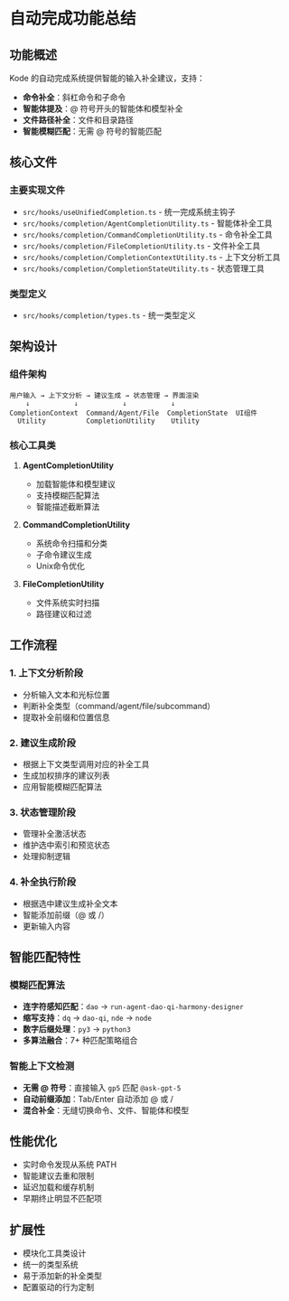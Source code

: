 # 自动完成功能总结

## 功能概述

Kode 的自动完成系统提供智能的输入补全建议，支持：
- **命令补全**：斜杠命令和子命令
- **智能体提及**：@ 符号开头的智能体和模型补全  
- **文件路径补全**：文件和目录路径
- **智能模糊匹配**：无需 @ 符号的智能匹配

## 核心文件

### 主要实现文件
- `src/hooks/useUnifiedCompletion.ts` - 统一完成系统主钩子
- `src/hooks/completion/AgentCompletionUtility.ts` - 智能体补全工具
- `src/hooks/completion/CommandCompletionUtility.ts` - 命令补全工具
- `src/hooks/completion/FileCompletionUtility.ts` - 文件补全工具
- `src/hooks/completion/CompletionContextUtility.ts` - 上下文分析工具
- `src/hooks/completion/CompletionStateUtility.ts` - 状态管理工具

### 类型定义
- `src/hooks/completion/types.ts` - 统一类型定义

## 架构设计

### 组件架构
```
用户输入 → 上下文分析 → 建议生成 → 状态管理 → 界面渲染
    ↓           ↓           ↓           ↓
CompletionContext  Command/Agent/File  CompletionState  UI组件
  Utility          CompletionUtility    Utility
```

### 核心工具类
1. **AgentCompletionUtility**
   - 加载智能体和模型建议
   - 支持模糊匹配算法
   - 智能描述截断算法

2. **CommandCompletionUtility**  
   - 系统命令扫描和分类
   - 子命令建议生成
   - Unix命令优化

3. **FileCompletionUtility**
   - 文件系统实时扫描
   - 路径建议和过滤

## 工作流程

### 1. 上下文分析阶段
- 分析输入文本和光标位置
- 判断补全类型（command/agent/file/subcommand）
- 提取补全前缀和位置信息

### 2. 建议生成阶段
- 根据上下文类型调用对应的补全工具
- 生成加权排序的建议列表
- 应用智能模糊匹配算法

### 3. 状态管理阶段  
- 管理补全激活状态
- 维护选中索引和预览状态
- 处理抑制逻辑

### 4. 补全执行阶段
- 根据选中建议生成补全文本
- 智能添加前缀（@ 或 /）
- 更新输入内容

## 智能匹配特性

### 模糊匹配算法
- **连字符感知匹配**：`dao` → `run-agent-dao-qi-harmony-designer`
- **缩写支持**：`dq` → `dao-qi`, `nde` → `node`
- **数字后缀处理**：`py3` → `python3`
- **多算法融合**：7+ 种匹配策略组合

### 智能上下文检测
- **无需 @ 符号**：直接输入 `gp5` 匹配 `@ask-gpt-5`
- **自动前缀添加**：Tab/Enter 自动添加 @ 或 /
- **混合补全**：无缝切换命令、文件、智能体和模型

## 性能优化

- 实时命令发现从系统 PATH
- 智能建议去重和限制
- 延迟加载和缓存机制
- 早期终止明显不匹配项

## 扩展性

- 模块化工具类设计
- 统一的类型系统
- 易于添加新的补全类型
- 配置驱动的行为定制